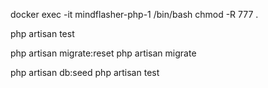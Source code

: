 docker exec -it mindflasher-php-1 /bin/bash
chmod -R 777 .  

php artisan test 


php artisan migrate:reset
php artisan migrate

php artisan db:seed
php artisan test 




